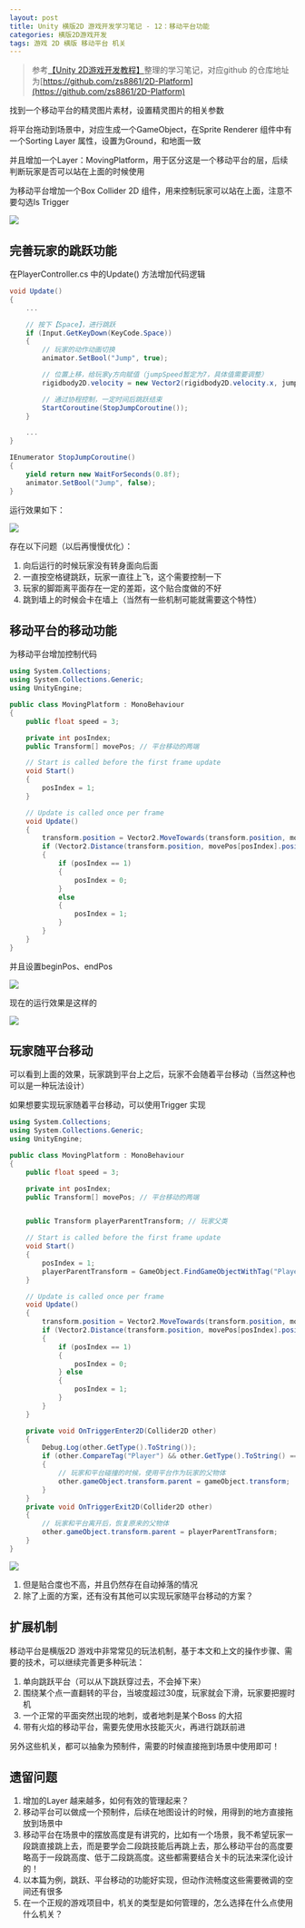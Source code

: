 ```yaml
---
layout: post
title: Unity 横版2D 游戏开发学习笔记 - 12：移动平台功能
categories: 横版2D游戏开发
tags: 游戏 2D 横版 移动平台 机关
---
```


>参考[【Unity 2D游戏开发教程】](https://www.bilibili.com/video/BV1sE411L7kV)整理的学习笔记，对应github 的仓库地址为[https://github.com/zs8861/2D-Platform](https://github.com/zs8861/2D-Platform)

找到一个移动平台的精灵图片素材，设置精灵图片的相关参数

将平台拖动到场景中，对应生成一个GameObject，在Sprite Renderer 组件中有一个Sorting Layer 属性，设置为Ground，和地面一致

并且增加一个Layer：MovingPlatform，用于区分这是一个移动平台的层，后续判断玩家是否可以站在上面的时候使用

为移动平台增加一个Box Collider 2D 组件，用来控制玩家可以站在上面，注意不要勾选Is Trigger

![](../media/image/2024-12-15/01-01.png)

## 完善玩家的跳跃功能

在PlayerController.cs 中的Update() 方法增加代码逻辑

```c#
void Update()
{
	...

    // 按下【Space】，进行跳跃
    if (Input.GetKeyDown(KeyCode.Space))
    {
        // 玩家的动作动画切换
        animator.SetBool("Jump", true);

        // 位置上移，给玩家y方向赋值（jumpSpeed暂定为7，具体值需要调整）
        rigidbody2D.velocity = new Vector2(rigidbody2D.velocity.x, jumpSpeed);

        // 通过协程控制，一定时间后跳跃结束
        StartCoroutine(StopJumpCoroutine());
    }

    ...
}

IEnumerator StopJumpCoroutine()
{
    yield return new WaitForSeconds(0.8f);
    animator.SetBool("Jump", false);
}
```

运行效果如下：

![](../media/image/2024-12-15/01-02.gif)

存在以下问题（以后再慢慢优化）：

1. 向后运行的时候玩家没有转身面向后面
2. 一直按空格键跳跃，玩家一直往上飞，这个需要控制一下
3. 玩家的脚距离平面存在一定的差距，这个贴合度做的不好
4. 跳到墙上的时候会卡在墙上（当然有一些机制可能就需要这个特性）

## 移动平台的移动功能

为移动平台增加控制代码

```c#
using System.Collections;
using System.Collections.Generic;
using UnityEngine;

public class MovingPlatform : MonoBehaviour
{
    public float speed = 3;

    private int posIndex;
    public Transform[] movePos; // 平台移动的两端

    // Start is called before the first frame update
    void Start()
    {
        posIndex = 1;
    }

    // Update is called once per frame
    void Update()
    {
        transform.position = Vector2.MoveTowards(transform.position, movePos[posIndex].position, speed * Time.deltaTime);
        if (Vector2.Distance(transform.position, movePos[posIndex].position) < 0.1f)
        {
            if (posIndex == 1)
            {
                posIndex = 0;
            } 
            else
            {
                posIndex = 1;
            }
        }
    }
}
```

并且设置beginPos、endPos

![](../media/image/2024-12-15/01-03.png)

现在的运行效果是这样的

![](../media/image/2024-12-15/01-04.gif)

## 玩家随平台移动

可以看到上面的效果，玩家跳到平台上之后，玩家不会随着平台移动（当然这种也可以是一种玩法设计）

如果想要实现玩家随着平台移动，可以使用Trigger 实现

```c#
using System.Collections;
using System.Collections.Generic;
using UnityEngine;

public class MovingPlatform : MonoBehaviour
{
    public float speed = 3;

    private int posIndex;
    public Transform[] movePos; // 平台移动的两端


    public Transform playerParentTransform; // 玩家父类

    // Start is called before the first frame update
    void Start()
    {
        posIndex = 1;
        playerParentTransform = GameObject.FindGameObjectWithTag("Player").transform.parent;
    }

    // Update is called once per frame
    void Update()
    {
        transform.position = Vector2.MoveTowards(transform.position, movePos[posIndex].position, speed * Time.deltaTime);
        if (Vector2.Distance(transform.position, movePos[posIndex].position) < 0.1f)
        {
            if (posIndex == 1)
            {
                posIndex = 0;
            } else
            {
                posIndex = 1;
            }
        }
    }

    private void OnTriggerEnter2D(Collider2D other)
    {
        Debug.Log(other.GetType().ToString());
        if (other.CompareTag("Player") && other.GetType().ToString() == "UnityEngine.BoxCollider2D")
        {
            // 玩家和平台碰撞的时候，使用平台作为玩家的父物体
            other.gameObject.transform.parent = gameObject.transform;
        }
    }
    private void OnTriggerExit2D(Collider2D other)
    {
        // 玩家和平台离开后，恢复原来的父物体
        other.gameObject.transform.parent = playerParentTransform;
    }
}
```

![](../media/image/2024-12-15/01-05.gif)

1. 但是贴合度也不高，并且仍然存在自动掉落的情况
2. 除了上面的方案，还有没有其他可以实现玩家随平台移动的方案？

## 扩展机制

移动平台是横版2D 游戏中非常常见的玩法机制，基于本文和上文的操作步骤、需要的技术，可以继续完善更多种玩法：

1. 单向跳跃平台（可以从下跳跃穿过去，不会掉下来）
2. 围绕某个点一直翻转的平台，当坡度超过30度，玩家就会下滑，玩家要把握时机
3. 一个正常的平面突然出现的地刺，或者地刺是某个Boss 的大招
4. 带有火焰的移动平台，需要先使用水技能灭火，再进行跳跃前进

另外这些机关，都可以抽象为预制件，需要的时候直接拖到场景中使用即可！

## 遗留问题

1. 增加的Layer 越来越多，如何有效的管理起来？
2. 移动平台可以做成一个预制件，后续在地图设计的时候，用得到的地方直接拖放到场景中
3. 移动平台在场景中的摆放高度是有讲究的，比如有一个场景，我不希望玩家一段跳直接跳上去，而是要学会二段跳技能后再跳上去，那么移动平台的高度要略高于一段跳高度、低于二段跳高度。这些都需要结合关卡的玩法来深化设计的！
4. 以本篇为例，跳跃、平台移动的功能好实现，但动作流畅度这些需要微调的空间还有很多
5. 在一个正规的游戏项目中，机关的类型是如何管理的，怎么选择在什么点使用什么机关？
